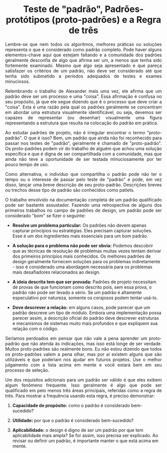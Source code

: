 <h1 align = "center"> Teste de "padrão", Padrões-protótipos (proto-padrões) e a Regra de três </h1>

<p align = "justify">Lembre-se que nem todos os algoritmos, melhores práticas ou soluções representa o que é considerado como padrão completo. Pode haver alguns elementos-chave aqui que estejam faltando e a comunidade dos padrões geralmente desconfia de algo que afirma ser um, a menos que tenha sido fortemente examinado. Mesmo que algo seja apresentado e que pareça satisfazer os critérios de um padrão, não deve ser considerado até que tenha sido submetido a períodos adequados de testes e exames minuciosos.</p>

<p align = "justify">Relembrando o trabalho de Alexander mais uma vez, ele afirma que um padrão deve ser um processo e uma "coisa". Essa afirmação é confusa no seu propósito, já que ele segue dizendo que é o processo que deve criar a "coisa". Esta é uma razão pela qual os padrões geralmente se concentram em abordar uma estrutura visualmente identificável, ou seja, devemos ser capazes de representar (ou desenhar) visualmente uma figura representando a estrutura que resulta na colocação do padrão em prática.</p>

<p align = "justify">Ao estudar padrões de projeto, não é irregular encontrar o termo "proto-padrão". O que é isso? Bem, um padrão que ainda não foi reconhecido para passar nos testes de "padrão", geralmente é chamado de "proto-padrão". Os proto-padrões podem vir do trabalho de alguém que achou uma solução específica e que é digna de ser compartilhada com a comunidade, mas que ainda não teve a oportunidade de ser testada minuciosamente por ter pouco tempo de uso.</p>

<p align = "justify">Como alternativa, o indivíduo que compartilha o padrão pode não ter o tempo ou o interesse de passar pelo teste de "padrão" e pode, em vez disso, lançar uma breve descrição de seu proto-padrão. Descrições breves ou trechos desse tipo de padrão são conhecidos como patlets.</p>

<p align = "justify">O trabalho envolvido na documentação completa de um padrão qualificado pode ser bastante assustador. Fazendo uma retrospectiva de alguns dos primeiros trabalhos no campo de padrões de design, um padrão pode ser considerado "bom" se fizer o seguinte:</p>

- **Resolve um problema particular:** Os padrões não devem apenas capturar princípios ou estratégias. Eles precisam capturar soluções. Esse é um dos ingredientes mais essenciais para um bom padrão.

- **A solução para o problema não pode ser obvia:** Podemos descobrir que as técnicas de resolução de problemas muitas vezes tentam derivar dos primeiros princípios mais conhecidos. Os melhores padrões de design geralmente fornecem soluções para os problemas indiretamente - isso é considerado uma abordagem necessária para os problemas mais desafiadores relacionados ao design.

- **A ideia descrita tem que ser provada:** Padrões de projeto necessitam de provas de que funcionam como descrito pois, sem essa prova, o padrão não pode ser levado a sério. Se um padrão é altamente especulativo por natureza, somente os corajosos podem tentar usá-lo.

- **Deve descrever a relação:** em alguns casos, pode parecer que um padrão descreve um tipo de módulo. Embora uma implementação possa parecer assim, a descrição oficial do padrão deve descrever estruturas e mecanismos de sistemas muito mais profundos e que expliquem sua relação com o código.

<p align = "justify">Seríamos perdoados em pensar que não vale a pena aprender um proto-padrão que não atenda às indicações, mas isso está longe de ser verdade. Muitos proto-padrões são realmente bons. Eu não estou dizendo que todos os proto-padrões valem a pena olhar, mas por aí existem alguns que são utilizáveis e que poderiam nos ajudar em futuros projetos. Use o melhor julgamento com a lista acima em mente e você estará bem em seu processo de seleção.</p>

<p align = "justify">Um dos requisitos adicionais para um padrão ser válido é que eles exibem algum fenômeno frequente. Isso geralmente é algo que pode ser qualificado em pelo menos três áreas principais, referidas como a regra de três. Para mostrar a frequência usando esta regra, é preciso demonstrar:</p>

1. **Capacidade de propósito:** como o padrão é considerado bem-sucedido?

2. **Utilidade:** por que o padrão é considerado bem-sucedido?

3. **Aplicabilidade:** o design é digno de ser um padrão por que tem aplicabilidade mais ampla? Se for assim, isso precisa ser explicado. Ao revisar ou definir um padrão, é importante manter o que está acima em mente.
